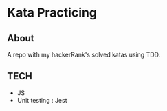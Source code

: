 # Kata Practicing

## About

A repo with my hackerRank's solved katas using TDD.

## TECH

* JS
* Unit testing : Jest
